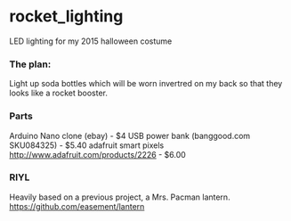 # rocket_lighting
LED lighting for my 2015 halloween costume

### The plan:
Light up soda bottles which will be worn invertred on my back so that they looks like a rocket booster.

### Parts
Arduino Nano clone (ebay) - $4 
USB power bank (banggood.com SKU084325) - $5.40
adafruit smart pixels http://www.adafruit.com/products/2226 - $6.00


### RIYL
Heavily based on a previous project, a Mrs. Pacman lantern. https://github.com/easement/lantern
